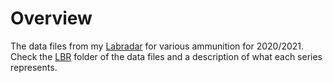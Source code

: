 # Overview

The data files from my  [Labradar](http://mylabradar.com) for various ammunition for 2020/2021.  Check the [LBR](./LBR) folder of the data files and a description of what each series represents.



